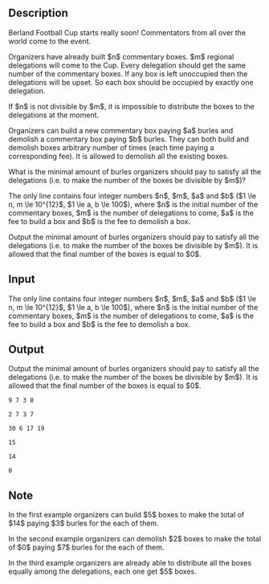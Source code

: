 ## Description

<div><p>Berland Football Cup starts really soon! Commentators from all over the world come to the event.</p><p>Organizers have already built $n$ commentary boxes. $m$ regional delegations will come to the Cup. Every delegation should get the <span class="tex-font-style-it">same number</span> of the commentary boxes. If any box is left unoccupied then the delegations will be upset. <span class="tex-font-style-it">So each box should be occupied by exactly one delegation.</span></p><p>If $n$ is not divisible by $m$, it is impossible to distribute the boxes to the delegations at the moment.</p><p>Organizers can build a new commentary box paying $a$ burles and demolish a commentary box paying $b$ burles. They can both build and demolish boxes arbitrary number of times (each time paying a corresponding fee). It is allowed to demolish all the existing boxes.</p><p>What is the minimal amount of burles organizers should pay to satisfy all the delegations (i.e. to make the number of the boxes be divisible by $m$)?</p></div><div class="input-specification"><p>The only line contains four integer numbers $n$, $m$, $a$ and $b$ ($1 \le n, m \le 10^{12}$, $1 \le a, b \le 100$), where $n$ is the initial number of the commentary boxes, $m$ is the number of delegations to come, $a$ is the fee to build a box and $b$ is the fee to demolish a box.</p></div><div class="output-specification"><p>Output the minimal amount of burles organizers should pay to satisfy all the delegations (i.e. to make the number of the boxes be divisible by $m$). It is allowed that the final number of the boxes is equal to $0$.</p></div>

## Input

<p>The only line contains four integer numbers $n$, $m$, $a$ and $b$ ($1 \le n, m \le 10^{12}$, $1 \le a, b \le 100$), where $n$ is the initial number of the commentary boxes, $m$ is the number of delegations to come, $a$ is the fee to build a box and $b$ is the fee to demolish a box.</p>

## Output

<p>Output the minimal amount of burles organizers should pay to satisfy all the delegations (i.e. to make the number of the boxes be divisible by $m$). It is allowed that the final number of the boxes is equal to $0$.</p>





```input1
9 7 3 8

```




```input2
2 7 3 7

```




```input3
30 6 17 19

```




```output1
15

```




```output2
14

```




```output3
0

```



## Note

<p>In the first example organizers can build $5$ boxes to make the total of $14$ paying $3$ burles for the each of them.</p><p>In the second example organizers can demolish $2$ boxes to make the total of $0$ paying $7$ burles for the each of them.</p><p>In the third example organizers are already able to distribute all the boxes equally among the delegations, each one get $5$ boxes.</p>

